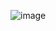![image](https://user-images.githubusercontent.com/36649115/41186165-a5f9bc44-6b46-11e8-8e9a-2df40a5d5a3f.png)
